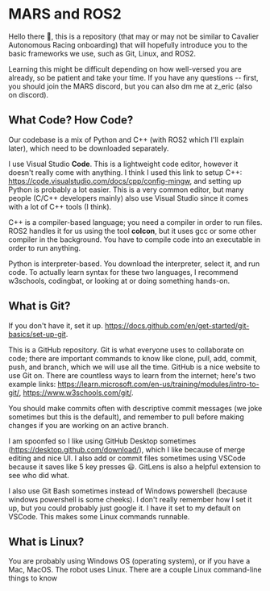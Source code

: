 # MARS and ROS2

Hello there 👋, this is a repository (that may or may not be similar to Cavalier Autonomous Racing onboarding) that will hopefully introduce you to the basic frameworks we use, such as Git, Linux, and ROS2. 

Learning this might be difficult depending on how well-versed you are already, so be patient and take your time. If you have any questions -- first, you should join the MARS discord, but you can also dm me at z_eric (also on discord). 

## What Code? How Code?

Our codebase is a mix of Python and C++ (with ROS2 which I'll explain later), which need to be downloaded separately. 

I use Visual Studio **Code**. This is a lightweight code editor, however it doesn't really come with anything. I think I used this link to setup C++: https://code.visualstudio.com/docs/cpp/config-mingw, and setting up Python is probably a lot easier. This is a very common editor, but many people (C/C++ developers mainly) also use Visual Studio since it comes with a lot of C++ tools (I think).

C++ is a compiler-based language; you need a compiler in order to run files. ROS2 handles it for us using the tool **colcon**, but it uses gcc or some other compiler in the background. You have to compile code into an executable in order to run anything.

Python is interpreter-based. You download the interpreter, select it, and run code. To actually learn syntax for these two languages, I recommend w3schools, codingbat, or looking at or doing something hands-on.

## What is Git?

If you don't have it, set it up. https://docs.github.com/en/get-started/git-basics/set-up-git.

This is a GitHub repository. Git is what everyone uses to collaborate on code; there are important commands to know like clone, pull, add, commit, push, and branch, which we will use all the time. GitHub is a nice website to use Git on. There are countless ways to learn from the internet; here's two example links: https://learn.microsoft.com/en-us/training/modules/intro-to-git/, https://www.w3schools.com/git/.

You should make commits often with descriptive commit messages (we joke sometimes but this is the default), and remember to pull before making changes if you are working on an active branch.

I am spoonfed so I like using GitHub Desktop sometimes (https://desktop.github.com/download/), which I like because of merge editing and nice UI. I also add or commit files sometimes using VSCode because it saves like 5 key presses 😃. GitLens is also a helpful extension to see who did what.

I also use Git Bash sometimes instead of Windows powershell (because windows powershell is some cheeks). I don't really remember how I set it up, but you could probably just google it. I have it set to my default on VSCode. This makes some Linux commands runnable. 

## What is Linux?

You are probably using Windows OS (operating system), or if you have a Mac, MacOS. The robot uses Linux. There are a couple Linux command-line things to know
